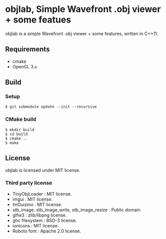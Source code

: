 # objlab, Simple Wavefront .obj viewer + some featues

objlab is a simple Wavefront .obj viewer + some features, written in C++11.

## Requirements

* cmake
* OpenGL 3.x

## Build

### Setup

```
$ git submodule update --init --recursive
```

### CMake build

```
$ mkdir build
$ cd build
$ cmake ..
$ make
```


## License

objlab is licensed under MIT license.


### Third party license

* TinyObjLoader : MIT license.
* imgui : MIT license.
* ImGuizmo : MIT license.
* stb_image, stb_image_write, stb_image_resize : Public domain
* glfw3 : zlib/libpng license.
* ghc filesystem : BSD-3 license.
* ionicons : MIT license.
* Roboto font : Apache 2.0 license.
